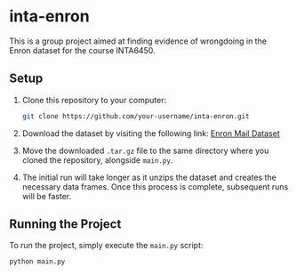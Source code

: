 # inta-enron

This is a group project aimed at finding evidence of wrongdoing in the Enron dataset for the course INTA6450.

## Setup

1. Clone this repository to your computer:
    ```bash
    git clone https://github.com/your-username/inta-enron.git
    ```

2. Download the dataset by visiting the following link:
    [Enron Mail Dataset](https://www.cs.cmu.edu/~./enron/enron_mail_20150507.tar.gz)

3. Move the downloaded `.tar.gz` file to the same directory where you cloned the repository, alongside `main.py`.

4. The initial run will take longer as it unzips the dataset and creates the necessary data frames. Once this process is complete, subsequent runs will be faster.

## Running the Project

To run the project, simply execute the `main.py` script:
```bash
python main.py
